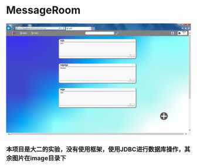 # MessageRoom
![IndexImage](https://raw.githubusercontent.com/jASSSSSSON/MessageRoom/master/image/主页界面.png)

### 本项目是大二的实验，没有使用框架，使用JDBC进行数据库操作，其余图片在image目录下
